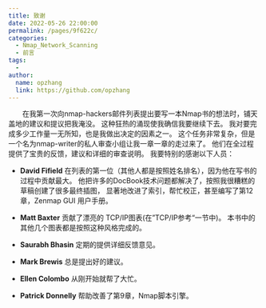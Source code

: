```yaml
---
title: 致谢
date: 2022-05-26 22:00:00
permalink: /pages/9f622c/
categories:
  - Nmap_Network_Scanning
  - 前言
tags:
  - 
author: 
  name: opzhang
  link: https://github.com/opzhang
---
```


&ensp;&ensp;&ensp;&ensp;在我第一次向nmap-hackers邮件列表提出要写一本Nmap书的想法时，铺天盖地的建议和提议把我淹没。
这种狂热的涌现使我确信我要继续下去。
我对要完成多少工作量一无所知，也是我做出决定的因素之一。
这个任务非常复杂，但是一个名为nmap-writer的私人审查小组让我一章一章的走过来了。
他们在全过程提供了宝贵的反馈，建议和详细的审查说明。
我要特别的感谢以下人员：

* **David Fifield** 在列表的第一位（其他人都是按照姓名排名），因为他在写书的过程中贡献最大。
他把许多的DocBook技术问题都解决了，按照我很糟糕的草稿创建了很多最终插图，
显著地改进了索引，帮忙校正，甚至编写了第12章，Zenmap GUI 用户手册。

* **Matt Baxter** 贡献了漂亮的 TCP/IP图表(在”TCP/IP参考“一节中)。
本书中的其他几个图表都是按照这种风格完成的。

* **Saurabh Bhasin** 定期的提供详细反馈意见。

* **Mark Brewis** 总是提出好的建议。

* **Ellen Colombo** 从刚开始就帮了大忙。

* **Patrick Donnelly** 帮助改善了第9章，Nmap脚本引擎。